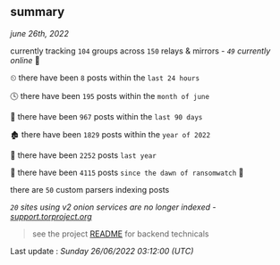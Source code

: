 
## summary
_june 26th, 2022_

currently tracking `104` groups across `150` relays & mirrors - _`49` currently online_ 📡

⏲ there have been `8` posts within the `last 24 hours`

🕓 there have been `195` posts within the `month of june`

📅 there have been `967` posts within the `last 90 days`

🏚 there have been `1829` posts within the `year of 2022`

🚀 there have been `2252` posts `last year`

🦕 there have been `4115` posts `since the dawn of ransomwatch` 🐣

there are `50` custom parsers indexing posts

_`20` sites using v2 onion services are no longer indexed - [support.torproject.org](https://support.torproject.org/onionservices/v2-deprecation/)_

> see the project [README](https://github.com/jmousqueton/ransomwatch#readme) for backend technicals



Last update : _Sunday 26/06/2022 03:12:00 (UTC)_

